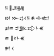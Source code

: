 <div class='block'>
<div class='line'>𒀀 𒂗𒉆</div>
<div class='line'>𒊭 𒁍𒌓𒌋𒀀 𒀭𒈾𒅗</div>
<div class='line'>𒋗𒌑 𒄑𒆥𒃾𒈨𒌍</div>
<div class='line'>𒌑 𒂟𒈨𒌍</div>
<div class='line'>𒂍 𒌋</div>
</div>